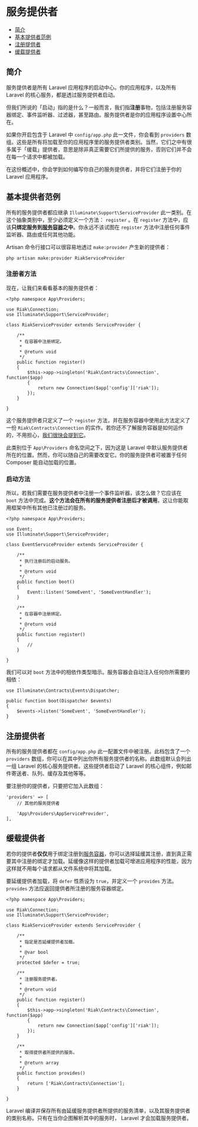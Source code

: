 # 服务提供者

- [简介](#introduction)
- [基本提供者范例](#basic-provider-example)
- [注册提供者](#registering-providers)
- [缓载提供者](#deferred-providers)

<a name="introduction"></a>
## 简介

服务提供者是所有 Laravel 应用程序的启动中心。你的应用程序，以及所有 Laravel 的核心服务，都是透过服务提供者启动。

但我们所说的「启动」指的是什么？一般而言，我们指**注册**事物，包括注册服务容器绑定、事件监听器、过滤器，甚至路由。服务提供者是你的应用程序设置中心所在。

如果你开启包含于 Laravel 中 `config/app.php` 此一文件，你会看到 `providers` 数组。这些是所有将加载至你的应用程序里的服务提供者类别。当然，它们之中有很多属于「缓载」提供者，意思是除非真正需要它们所提供的服务，否则它们并不会在每一个请求中都被加载。

在这份概述中，你会学到如何编写你自己的服务提供者，并将它们注册于你的 Laravel 应用程序。

<a name="basic-provider-example"></a>
## 基本提供者范例

所有的服务提供者都应继承 `Illuminate\Support\ServiceProvider` 此一类别。在这个抽象类别中，至少必须定义一个方法： `register` 。在 `register` 方法中，应该**只绑定服务到[服务容器](/docs/5.0/container)之中**。你永远不该试图在 `register` 方法中注册任何事件监听器、路由或任何其他功能。

Artisan 命令行接口可以很容易地透过 `make:provider` 产生新的提供者：

	php artisan make:provider RiakServiceProvider

### 注册者方法

现在，让我们来看看基本的服务提供者：

	<?php namespace App\Providers;

	use Riak\Connection;
	use Illuminate\Support\ServiceProvider;

	class RiakServiceProvider extends ServiceProvider {

		/**
		 * 在容器中注册绑定。
		 *
		 * @return void
		 */
		public function register()
		{
			$this->app->singleton('Riak\Contracts\Connection', function($app)
			{
				return new Connection($app['config']['riak']);
			});
		}

	}

这个服务提供者只定义了一个 `register` 方法，并在服务容器中使用此方法定义了一份 `Riak\Contracts\Connection` 的实作。若你还不了解服务容器是如何运作的，不用担心，[我们很快会提到它](/docs/5.0/container)。

此类别位于 `App\Providers` 命名空间之下，因为这是 Laravel 中默认服务提供者所在的位置。然而，你可以随自己的需要改变它。你的服务提供者可被置于任何 Composer 能自动加载的位置。

### 启动方法

所以，若我们需要在服务提供者中注册一个事件监听器，该怎么做？它应该在 `boot` 方法中完成。**这个方法会在所有的服务提供者注册后才被调用**，这让你能取用框架中所有其他已注册过的服务。

	<?php namespace App\Providers;

	use Event;
	use Illuminate\Support\ServiceProvider;

	class EventServiceProvider extends ServiceProvider {

		/**
		 * 执行注册后的启动服务。
		 *
		 * @return void
		 */
		public function boot()
		{
			Event::listen('SomeEvent', 'SomeEventHandler');
		}

		/**
		 * 在容器中注册绑定。
		 *
		 * @return void
		 */
		public function register()
		{
			//
		}

	}

我们可以对 `boot` 方法中的相依作类型暗示。服务容器会自动注入任何你所需要的相依：

	use Illuminate\Contracts\Events\Dispatcher;

	public function boot(Dispatcher $events)
	{
		$events->listen('SomeEvent', 'SomeEventHandler');
	}

<a name="registering-providers"></a>
## 注册提供者

所有的服务提供者都在 `config/app.php` 此一配置文件中被注册。此档包含了一个 `providers` 数组，你可以在其中列出你所有服务提供者的名称。此数组默认会列出一组 Laravel 的核心服务提供者。这些提供者启动了 Laravel 的核心组件，例如邮件寄送者、队列、缓存及其他等等。

要注册你的提供者，只要把它加入此数组：

	'providers' => [
		// 其他的服务提供者

		'App\Providers\AppServiceProvider',
	],

<a name="deferred-providers"></a>
## 缓载提供者

若你的提供者**仅仅**用于绑定注册到[服务容器](/docs/5.0/container)，你可以选择延缓其注册，直到真正需要其中注册的绑定才加载。延缓像这样的提供者加载可增进应用程序的性能，因为这样就不用每个请求都从文件系统中将其加载。

要延缓提供者加载，将 `defer` 性质设为 `true`，并定义一个 `provides` 方法。 `provides` 方法应返回提供者所注册的服务容器绑定。

	<?php namespace App\Providers;

	use Riak\Connection;
	use Illuminate\Support\ServiceProvider;

	class RiakServiceProvider extends ServiceProvider {

		/**
		 * 指定是否延缓提供者加载。
		 *
		 * @var bool
		 */
		protected $defer = true;

		/**
		 * 注册服务提供者。
		 *
		 * @return void
		 */
		public function register()
		{
			$this->app->singleton('Riak\Contracts\Connection', function($app)
			{
				return new Connection($app['config']['riak']);
			});
		}

		/**
		 * 取得提供者所提供的服务。
		 *
		 * @return array
		 */
		public function provides()
		{
			return ['Riak\Contracts\Connection'];
		}

	}

Laravel 编译并保存所有由延缓服务提供者所提供的服务清单，以及其服务提供者的类别名称。只有在当你企图解析其中的服务时， Laravel 才会加载服务提供者。
